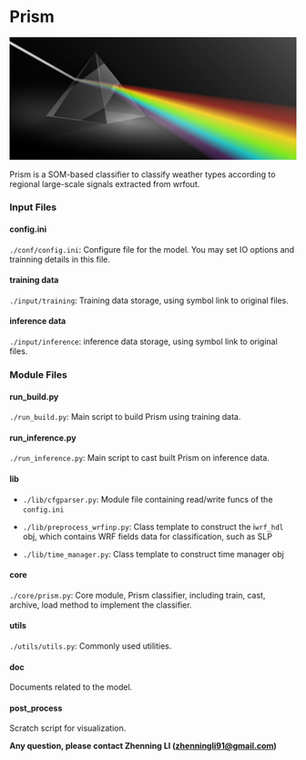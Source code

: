 
# Prism 
![](https://raw.githubusercontent.com/Novarizark/Prism/master/prism.jpg)

Prism is a SOM-based classifier to classify weather types according to regional large-scale signals extracted from wrfout.

### Input Files

#### config.ini
`./conf/config.ini`: Configure file for the model. You may set IO options and trainning details in this file.


#### training data 
`./input/training`: Training data storage, using symbol link to original files. 

#### inference data 
`./input/inference`: inference data storage, using symbol link to original files. 

### Module Files

#### run_build.py
`./run_build.py`: Main script to build Prism using training data. 

#### run_inference.py
`./run_inference.py`: Main script to cast built Prism on inference data. 

#### lib

* `./lib/cfgparser.py`: Module file containing read/write funcs of the `config.ini`

* `./lib/preprocess_wrfinp.py`: Class template to construct the i`wrf_hdl` obj, which contains WRF fields data for classification, such as SLP 

* `./lib/time_manager.py`: Class template to construct time manager obj

#### core 
`./core/prism.py`: Core module, Prism classifier, including train, cast, archive, load method to implement the classifier.

#### utils
`./utils/utils.py`: Commonly used utilities.

#### doc
Documents related to the model.

#### post_process
Scratch script for visualization.

**Any question, please contact Zhenning LI (zhenningli91@gmail.com)**
